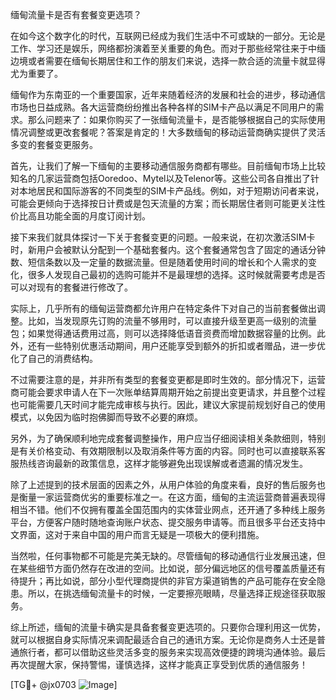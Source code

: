 缅甸流量卡是否有套餐变更选项？

在如今这个数字化的时代，互联网已经成为我们生活中不可或缺的一部分。无论是工作、学习还是娱乐，网络都扮演着至关重要的角色。而对于那些经常往来于中缅边境或者需要在缅甸长期居住和工作的朋友们来说，选择一款合适的流量卡就显得尤为重要了。

缅甸作为东南亚的一个重要国家，近年来随着经济的发展和社会的进步，移动通信市场也日益成熟。各大运营商纷纷推出各种各样的SIM卡产品以满足不同用户的需求。那么问题来了：如果你购买了一张缅甸流量卡，是否能够根据自己的实际使用情况调整或更改套餐呢？答案是肯定的！大多数缅甸的移动运营商确实提供了灵活多变的套餐变更服务。

首先，让我们了解一下缅甸的主要移动通信服务商都有哪些。目前缅甸市场上比较知名的几家运营商包括Ooredoo、Mytel以及Telenor等。这些公司各自推出了针对本地居民和国际游客的不同类型的SIM卡产品线。例如，对于短期访问者来说，可能会更倾向于选择按日计费或是包天流量的方案；而长期居住者则可能更关注性价比高且功能全面的月度订阅计划。

接下来我们就具体探讨一下关于套餐变更的问题。一般来说，在初次激活SIM卡时，新用户会被默认分配到一个基础套餐内。这个套餐通常包含了固定的通话分钟数、短信条数以及一定量的数据流量。但是随着使用时间的增长和个人需求的变化，很多人发现自己最初的选购可能并不是最理想的选择。这时候就需要考虑是否可以对现有的套餐进行修改了。

实际上，几乎所有的缅甸运营商都允许用户在特定条件下对自己的当前套餐做出调整。比如，当发现原先订购的流量不够用时，可以直接升级至更高一级别的流量包；如果觉得通话费用过高，则可以选择降低语音资费而增加数据容量的比例。此外，还有一些特别优惠活动期间，用户还能享受到额外的折扣或者赠品，进一步优化了自己的消费结构。

不过需要注意的是，并非所有类型的套餐变更都是即时生效的。部分情况下，运营商可能会要求申请人在下一次账单结算周期开始之前提出变更请求，并且整个过程也可能需要几天时间才能完成审核与执行。因此，建议大家提前规划好自己的使用模式，以免因为临时抱佛脚而导致不必要的麻烦。

另外，为了确保顺利地完成套餐调整操作，用户应当仔细阅读相关条款细则，特别是有关价格变动、有效期限制以及取消条件等方面的内容。同时也可以直接联系客服热线咨询最新的政策信息，这样才能够避免出现误解或者遗漏的情况发生。

除了上述提到的技术层面的因素之外，从用户体验的角度来看，良好的售后服务也是衡量一家运营商优劣的重要标准之一。在这方面，缅甸的主流运营商普遍表现得相当不错。他们不仅拥有覆盖全国范围内的实体营业网点，还开通了多种线上服务平台，方便客户随时随地查询账户状态、提交服务申请等。而且很多平台还支持中文界面，这对于来自中国的用户而言无疑是一项极大的便利措施。

当然啦，任何事物都不可能是完美无缺的。尽管缅甸的移动通信行业发展迅速，但在某些细节方面仍然存在改进的空间。比如说，部分偏远地区的信号覆盖质量还有待提升；再比如说，部分小型代理商提供的非官方渠道销售的产品可能存在安全隐患。所以，在挑选缅甸流量卡的时候，一定要擦亮眼睛，尽量选择正规途径获取服务。

综上所述，缅甸的流量卡确实是具备套餐变更选项的。只要你合理利用这一优势，就可以根据自身实际情况来调配最适合自己的通讯方案。无论你是商务人士还是普通旅行者，都可以借助这些灵活多变的服务来实现高效便捷的跨境沟通体验。最后再次提醒大家，保持警惕，谨慎选择，这样才能真正享受到优质的通信服务！

[TG💪+ @jx0703 ![Image](https://github.com/user-attachments/assets/dbca1d08-cadb-493c-b0ec-ad6f7a83f270)]